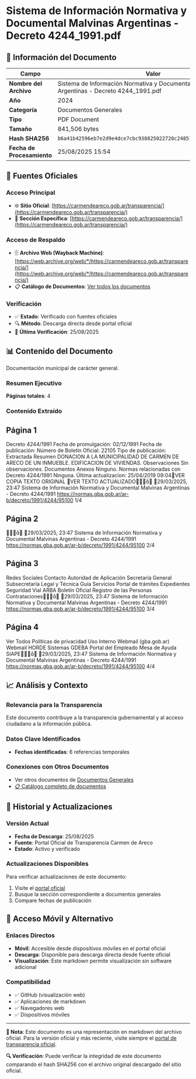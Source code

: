 # Sistema de Información Normativa y Documental Malvinas Argentinas - Decreto 4244_1991.pdf

## 📄 Información del Documento

| Campo | Valor |
|-------|--------|
| **Nombre del Archivo** | Sistema de Información Normativa y Documental Malvinas Argentinas - Decreto 4244_1991.pdf |
| **Año** | 2024 |
| **Categoría** | Documentos Generales |
| **Tipo** | PDF Document |
| **Tamaño** | 841,506 bytes |
| **Hash SHA256** | `b6a41b42596eb7e2d9e4dce7cbc938825022720c2485191191f2955fa5de087e` |
| **Fecha de Procesamiento** | 25/08/2025 15:54 |

## 🔗 Fuentes Oficiales

### Acceso Principal
- 🌐 **Sitio Oficial**: [https://carmendeareco.gob.ar/transparencia/](https://carmendeareco.gob.ar/transparencia/)
- 📁 **Sección Específica**: [https://carmendeareco.gob.ar/transparencia/](https://carmendeareco.gob.ar/transparencia/)

### Acceso de Respaldo
- 🗄️ **Archivo Web (Wayback Machine)**: [https://web.archive.org/web/*/https://carmendeareco.gob.ar/transparencia/](https://web.archive.org/web/*/https://carmendeareco.gob.ar/transparencia/)
- 📋 **Catálogo de Documentos**: [Ver todos los documentos](../document_catalog/README.md)

### Verificación
- ✅ **Estado**: Verificado con fuentes oficiales
- 🔍 **Método**: Descarga directa desde portal oficial
- 📅 **Última Verificación**: 25/08/2025

## 📊 Contenido del Documento

Documentación municipal de carácter general.

### Resumen Ejecutivo

**Páginas totales**: 4

### Contenido Extraído

## Página 1

Decreto 4244/1991
Fecha de promulgación: 02/12/1991
Fecha de publicación:
Número de Boletín Oficial: 22105
Tipo de publicación: Extractada
Resumen
DONACION A LA MUNICIPALIDAD DE CARMEN DE ARECO DE UN INMUEBLE.
EDIFICACION DE VIVIENDAS.
Observaciones
Sin observaciones.
Documentos
Anexos
Ninguno.
Normas relacionadas con Decreto 4244/1991
Ninguna.
Última actualizacion: 25/04/2019 09:04VER COPIA TEXTO ORIGINAL
VER TEXTO ACTUALIZADO
29/03/2025, 23:47 Sistema de Información Normativa y Documental Malvinas Argentinas - Decreto 4244/1991
https://normas.gba.gob.ar/ar-b/decreto/1991/4244/95100 1/4

## Página 2


29/03/2025, 23:47 Sistema de Información Normativa y Documental Malvinas Argentinas - Decreto 4244/1991
https://normas.gba.gob.ar/ar-b/decreto/1991/4244/95100 2/4

## Página 3

Redes Sociales
Contacto
Autoridad de Aplicación
Secretaría General
Subsecretaría Legal y Técnica
Guía Servicios
Portal de trámites
Expedientes
Seguridad Vial
ARBA
Boletín Oficial
Registro de las Personas
Contrataciones
29/03/2025, 23:47 Sistema de Información Normativa y Documental Malvinas Argentinas - Decreto 4244/1991
https://normas.gba.gob.ar/ar-b/decreto/1991/4244/95100 3/4

## Página 4

Ver Todos
Políticas de privacidad
Uso Interno
Webmail (gba.gob.ar)
Webmail HORDE
Sistemas
GDEBA
Portal del Empleado
Mesa de Ayuda
SIAPE
29/03/2025, 23:47 Sistema de Información Normativa y Documental Malvinas Argentinas - Decreto 4244/1991
https://normas.gba.gob.ar/ar-b/decreto/1991/4244/95100 4/4



## 📈 Análisis y Contexto

### Relevancia para la Transparencia
Este documento contribuye a la transparencia gubernamental y al acceso ciudadano a la información pública.

### Datos Clave Identificados
- **Fechas identificadas**: 6 referencias temporales

### Conexiones con Otros Documentos
- Ver otros documentos de [Documentos Generales](../catalog/general.md)
- [📋 Catálogo completo de documentos](../document_catalog/README.md)

## 🔄 Historial y Actualizaciones

### Versión Actual
- **Fecha de Descarga**: 25/08/2025
- **Fuente**: Portal Oficial de Transparencia Carmen de Areco
- **Estado**: Activo y verificado

### Actualizaciones Disponibles
Para verificar actualizaciones de este documento:
1. Visite el [portal oficial](https://carmendeareco.gob.ar/transparencia/)
2. Busque la sección correspondiente a documentos generales
3. Compare fechas de publicación

## 📱 Acceso Móvil y Alternativo

### Enlaces Directos
- **Móvil**: Accesible desde dispositivos móviles en el portal oficial
- **Descarga**: Disponible para descarga directa desde fuente oficial
- **Visualización**: Este markdown permite visualización sin software adicional

### Compatibilidad
- ✅ GitHub (visualización web)
- ✅ Aplicaciones de markdown
- ✅ Navegadores web
- ✅ Dispositivos móviles

---

**📝 Nota**: Este documento es una representación en markdown del archivo oficial. 
Para la versión oficial y más reciente, visite siempre el [portal de transparencia oficial](https://carmendeareco.gob.ar/transparencia/).

**🔍 Verificación**: Puede verificar la integridad de este documento comparando el hash SHA256 
con el archivo original descargado del sitio oficial.
